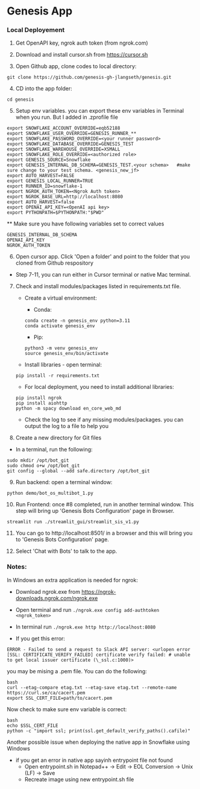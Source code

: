 # Genesis App

### Local Deployement

1. Get OpenAPI key, ngrok auth token (from ngrok.com)

2. Download and install cursor.sh from https://cursor.sh

3. Open Github app, clone codes to local directory:

```
git clone https://github.com/genesis-gh-jlangseth/genesis.git
```

4. CD into the app folder:

```
cd genesis
```

5. Setup env variables. you can export these env variables in Terminal when you run. But I added in .zprofile file

```
export SNOWFLAKE_ACCOUNT_OVERRIDE=eqb52188
export SNOWFLAKE_USER_OVERRIDE=GENESIS_RUNNER_**
export SNOWFLAKE_PASSWORD_OVERRIDE=<your runner password>
export SNOWFLAKE_DATABASE_OVERRIDE=GENESIS_TEST
export SNOWFLAKE_WAREHOUSE_OVERRIDE=XSMALL
export SNOWFLAKE_ROLE_OVERRIDE=<authorized role>
export GENESIS_SOURCE=Snowflake
export GENESIS_INTERNAL_DB_SCHEMA=GENESIS_TEST.<your schema>   #make sure change to your test schema. <genesis_new_jf>
export AUTO_HARVEST=FALSE
export GENESIS_LOCAL_RUNNER=TRUE
export RUNNER_ID=snowflake-1
export NGROK_AUTH_TOKEN=<Ngrok Auth token>
export NGROK_BASE_URL=http://localhost:8080
export AUTO_HARVEST=false
export OPENAI_API_KEY=<OpenAI api key>
export PYTHONPATH=$PYTHONPATH:"$PWD"
```

\*\* Make sure you have following variables set to correct values

```
GENESIS_INTERNAL_DB_SCHEMA
OPENAI_API_KEY
NGROK_AUTH_TOKEN
```

6. Open cursor app. Click 'Open a folder' and point to the folder that you cloned from Github respository

- Step 7-11, you can run either in Cursor terminal or native Mac terminal.

7. Check and install modules/packages listed in requirements.txt file.

   - Create a virtual environment:

     - Conda:

     ```
     conda create -n genesis_env python=3.11
     conda activate genesis_env
     ```

     - Pip:

     ```
     python3 -m venv genesis_env
     source genesis_env/bin/activate
     ```

   - Install libraries - open terminal:

   ```
   pip install -r requirements.txt
   ```

   - For local deployment, you need to install additional libraries:

   ```
   pip install ngrok
   pip install aiohttp
   python -m spacy download en_core_web_md
   ```

   - Check the log to see if any missing modules/packages. you can output the log to a file to help you

8. Create a new directory for Git files
  - In a terminal, run the following:
```
sudo mkdir /opt/bot_git
sudo chmod o+w /opt/bot_git
git config --global --add safe.directory /opt/bot_git
```

9. Run backend: open a terminal window:

```
python demo/bot_os_multibot_1.py
```

10. Run Frontend: once #8 completed, run in another terminal window. This step will bring up 'Genesis Bots Configuration' page in Browser.

```
streamlit run ./streamlit_gui/streamlit_sis_v1.py
```

11. You can go to http://localhost:8501/ in a browser and this will bring you to 'Genesis Bots Configuration' page.

12. Select 'Chat with Bots' to talk to the app.

### Notes:

In Windows an extra application is needed for ngrok:

- Download ngrok.exe from https://ngrok-downloads.ngrok.com/ngrok.exe
- Open terminal and run `./ngrok.exe config add-authtoken <ngrok_token>`
- In terminal run `./ngrok.exe http http://localhost:8080`

- If you get this error:

```
ERROR - Failed to send a request to Slack API server: <urlopen error [SSL: CERTIFICATE_VERIFY_FAILED] certificate verify failed: # unable to get local issuer certificate (\_ssl.c:1000)>
```

you may be mising a .pem file. You can do the following:

```
bash
curl --etag-compare etag.txt --etag-save etag.txt --remote-name https://curl.se/ca/cacert.pem
export SSL_CERT_FILE=path/to/cacert.pem
```

Now check to make sure env variable is correct:

```
bash
echo $SSL_CERT_FILE
python -c "import ssl; print(ssl.get_default_verify_paths().cafile)"
```

Another possible issue when deploying the native app in Snowflake using Windows

- if you get an error in native app sayinh entrypoint file not found
  - Open entrypoint.sh in Notepad++ -> Edit -> EOL Conversion -> Unix (LF) -> Save
  - Recreate image using new entrypoint.sh file
